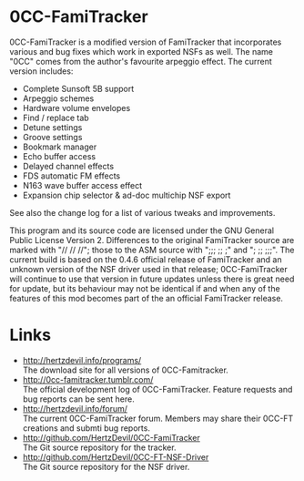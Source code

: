 # 0CC-FamiTracker

0CC-FamiTracker is a modified version of FamiTracker that incorporates various
and bug fixes which work in exported NSFs as well. The name "0CC" comes from the
author's favourite arpeggio effect. The current version includes:

 - Complete Sunsoft 5B support
 - Arpeggio schemes
 - Hardware volume envelopes
 - Find / replace tab
 - Detune settings
 - Groove settings
 - Bookmark manager
 - Echo buffer access
 - Delayed channel effects
 - FDS automatic FM effects
 - N163 wave buffer access effect
 - Expansion chip selector & ad-doc multichip NSF export

See also the change log for a list of various tweaks and improvements.

This program and its source code are licensed under the GNU General Public License Version 2. Differences to the original FamiTracker source are marked with "// // //"; those to the ASM source with ";;; ;; ;" and "; ;; ;;;". The current build is based on the 0.4.6 official release of FamiTracker and an unknown version of the NSF driver used in that release; 0CC-FamiTracker will continue to use that version in future updates unless there is great need for update, but its behaviour may not be identical if and when any of the features of this mod becomes part of the an official FamiTracker release.

# Links

- http://hertzdevil.info/programs/<br>The download site for all versions of 0CC-Famitracker.
- http://0cc-famitracker.tumblr.com/<br>The official development log of 0CC-FamiTracker. Feature requests and bug reports can be sent here.
- http://hertzdevil.info/forum/<br>The current 0CC-FamiTracker forum. Members may share their 0CC-FT creations and submti bug reports.
- http://github.com/HertzDevil/0CC-FamiTracker<br>The Git source repository for the tracker.
- http://github.com/HertzDevil/0CC-FT-NSF-Driver<br>The Git source repository for the NSF driver.
